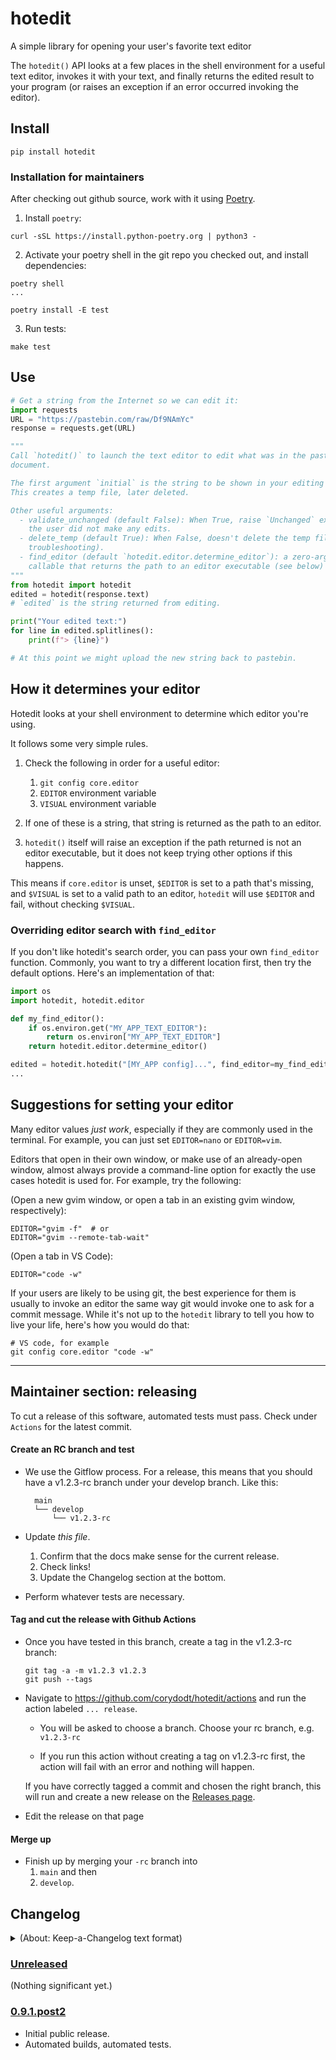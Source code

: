 # hotedit

A simple library for opening your user's favorite text editor

The `hotedit()` API looks at a few places in the shell environment for
a useful text editor, invokes it with your text, and finally returns
the edited result to your program (or raises an exception if an error 
occurred invoking the editor). 

## Install

```shell
pip install hotedit
```

### Installation for maintainers

After checking out github source, work with it using [Poetry].

1. Install `poetry`: 
  ```
  curl -sSL https://install.python-poetry.org | python3 -
  ```

2. Activate your poetry shell in the git repo you checked out, and install dependencies:
  ```
  poetry shell
  ...

  poetry install -E test
  ```

3. Run tests:
  ```
  make test
  ```

[poetry]: https://python-poetry.org

## Use

```python
# Get a string from the Internet so we can edit it:
import requests
URL = "https://pastebin.com/raw/Df9NAmYc"
response = requests.get(URL)

"""
Call `hotedit()` to launch the text editor to edit what was in the pastebin
document.

The first argument `initial` is the string to be shown in your editing buffer.
This creates a temp file, later deleted.

Other useful arguments:
  - validate_unchanged (default False): When True, raise `Unchanged` exception when
    the user did not make any edits.
  - delete_temp (default True): When False, doesn't delete the temp file (for 
    troubleshooting).
  - find_editor (default `hotedit.editor.determine_editor`): a zero-argument
    callable that returns the path to an editor executable (see below)
"""
from hotedit import hotedit
edited = hotedit(response.text)
# `edited` is the string returned from editing.

print("Your edited text:")
for line in edited.splitlines():
    print(f"> {line}")

# At this point we might upload the new string back to pastebin.
```

## How it determines your editor

Hotedit looks at your shell environment to determine which editor you're using.

It follows some very simple rules.

1. Check the following in order for a useful editor:
    1. `git config core.editor`
    1. `EDITOR` environment variable
    1. `VISUAL` environment variable

2. If one of these is a string, that string is returned as the path to an editor.

3. `hotedit()` itself will raise an exception if the path returned is not an
   editor executable, but it does not keep trying other options if this happens.

This means if `core.editor` is unset, `$EDITOR` is set to a path that's missing,
and `$VISUAL` is set to a valid path to an editor, `hotedit` will use `$EDITOR`
and fail, without checking `$VISUAL`.

### Overriding editor search with `find_editor`

If you don't like hotedit's search order, you can pass your own `find_editor`
function. Commonly, you want to try a different location first, then try the
default options. Here's an implementation of that:

```python
import os
import hotedit, hotedit.editor

def my_find_editor():
    if os.environ.get("MY_APP_TEXT_EDITOR"):
        return os.environ["MY_APP_TEXT_EDITOR"]
    return hotedit.editor.determine_editor()

edited = hotedit.hotedit("[MY_APP config]...", find_editor=my_find_editor)
...
```


## Suggestions for setting your editor

Many editor values _just work_, especially if they are commonly used in the
terminal. For example, you can just set `EDITOR=nano` or `EDITOR=vim`.

Editors that open in their own window, or make use of an already-open window,
almost always provide a command-line option for exactly the use cases
hotedit is used for. For example, try the following:

(Open a new gvim window, or open a tab in an existing gvim window, respectively):
```
EDITOR="gvim -f"  # or
EDITOR="gvim --remote-tab-wait"
```

(Open a tab in VS Code):
```
EDITOR="code -w"
```

If your users are likely to be using git, the best experience for them is usually
to invoke an editor the same way git would invoke one to ask for a commit
message. While it's not up to the `hotedit` library to tell you how to live your
life, here's how you would do that:

```
# VS code, for example
git config core.editor "code -w"
```

----

## Maintainer section: releasing

To cut a release of this software, automated tests must pass. Check under `Actions` for the latest commit.

#### Create an RC branch and test

- We use the Gitflow process. For a release, this means that you should have a v1.2.3-rc branch under your 
  develop branch. Like this:
  ```
    main  
    └── develop  
        └── v1.2.3-rc
  ```

- Update *this file*.
  
  1. Confirm that the docs make sense for the current release.
  1. Check links!
  1. Update the Changelog section at the bottom.

- Perform whatever tests are necessary.

#### Tag and cut the release with Github Actions

- Once you have tested in this branch, create a tag in the v1.2.3-rc branch:
  ```
  git tag -a -m v1.2.3 v1.2.3
  git push --tags
  ```

- Navigate to https://github.com/corydodt/hotedit/actions and run the action labeled `... release`.

    - You will be asked to choose a branch. Choose your rc branch, e.g. `v1.2.3-rc`

    - If you run this action without creating a tag on v1.2.3-rc first, the action will fail with an error and nothing will happen.

  If you have correctly tagged a commit and chosen the right branch, this will run and create a new release on the [Releases page].

- Edit the release on that page 

#### Merge up

- Finish up by merging your `-rc` branch into 
  1. `main` and then 
  2. `develop`.

## Changelog

<details><summary>(About: Keep-a-Changelog text format)</summary>

The format is based on [Keep a Changelog], and this project adheres to [Semantic
Versioning].
</details>

### [Unreleased]

(Nothing significant yet.)


### [0.9.1.post2]

- Initial public release.
- Automated builds, automated tests.


[Unreleased]:   https://github.com/corydodt/hotedit/compare/v0.9.1.post2..develop
[0.9.1.post2]:  https://github.com/corydodt/hotedit/compare/v0.0..v0.9.1.post2

[latest release]: https://github.com/corydodt/hotedit/releases/latest

[Releases page]: https://github.com/corydodt/hotedit/releases

[Keep a Changelog]: https://keepachangelog.com/en/1.0.0/

[Semantic Versioning]: https://semver.org/spec/v2.0.0.html
